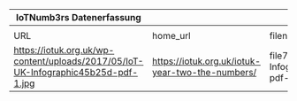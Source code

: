 |IoTNumb3rs Datenerfassung|||||||||||
| ---- | ---- | ---- | ---- | ---- | ---- | ---- | ---- | ---- | ---- | ---- |
||||||||||||
|URL|home_url|filename|device_class|device_count|market_class|market_volume|prognosis_year|publication_year|authorship_class|Dropbox folder|
|https://iotuk.org.uk/wp-content/uploads/2017/05/IoT-UK-Infographic45b25d-pdf-1.jpg|https://iotuk.org.uk/iotuk-year-two-the-numbers/|file7_IoT-UK-Infographic45b25d-pdf-1.jpg||||||||Pattoho/20181118-1509|
